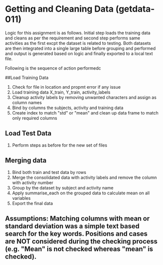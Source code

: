 Getting and Cleaning Data (getdata-011)
===================

Logic for this assignment is as follows. Initial step loads the training data and cleans as per the requirement and second step performs same activities as the first excpt the dataset is related to testing. Both datasets are then integrated into a single large table before grouping and performed and output is generated based on logic and finally exported to a local text file.

Following is the sequence of action performedc

##Load Training Data
1. Check for file in location and propmt error if any issue
2. Load training data X_train, Y_train, activity_labels
3. Cleanup activity labels by removing unwanted characters and assign as column names 
4. Bind by columns the subjects, activity and training data
5. Create index to match "std" or "mean" and clean up data frame to match only required columns

## Load Test Data
1. Perform steps as before for the new set of files

## Merging data
1. Bind both train and test data by rows
2. Merge the consolidated data with activity labels and remove the column with activity number
3. Group by the dataset by subject and activity name
4. Apply summarise_each on the grouped data to calculate mean on all variables
5. Export the final data

## Assumptions: Matching columns with mean or standard deviation was a simple text based search for the key words. Positions and cases are NOT considered during the checking process (e.g. "Mean" is not checked whereas "mean" is checked).
